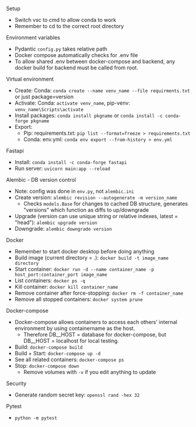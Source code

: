 Setup
- Switch vsc to cmd to allow conda to work
- Remember to cd to the correct root directory

Environment variables
- Pydantic `config.py` takes relative path
- Docker compose automatically checks for .env file
- To allow shared .env between docker-compose and backend, any docker build for backend must be called from root.

Virtual environment
- Create: Conda: `conda create --name venv_name --file requirments.txt` or just package=version
- Activate: Conda: `activate venv_name`, pip-venv: `venv_name\Scripts\activate`
- Install packages: `conda install pkgname` or `conda install -c conda-forge pkgname`
- Export:
    - Pip: requirements.txt: `pip list --format=freeze > requirements.txt`
    - Conda: env.yml: `conda env export --from-history > env.yml`

Fastapi
- Install: `conda install -c conda-forge fastapi`
- Run server: `uvicorn main:app --reload`

Alembic - DB version control
- Note: config was done in `env.py`, not `alembic.ini`
- Create version: `alembic revision --autogenerate -m version_name`
  - Checks `models.Base` for changes to cached DB structure, generates "versions" which function as diffs to up/downgrade
- Upgrade (version can use unique string or relative indexes, latest = "head"): `alembic upgrade version`
- Downgrade: `alembic downgrade version`

Docker
- Remember to start docker desktop before doing anything
- Build image (current directory = .): `docker build -t image_name directory`
- Start container: `docker run -d --name container_name -p host_port:container_port image_name`
- List containers: `docker ps -q`
- Kill container: `docker kill container_name`
- Remove container after force-stopping: `docker rm -f container_name`
- Remove all stopped containers: `docker system prune`

Docker-compose
- Docker-compose allows containers to access each others' internal environment by using containername as the host.
  - Therefore DB__HOST = database for docker-compose, but DB__HOST = localhost for local testing.
- Build: `docker-compose build`
- Build + Start: `docker-compose up -d`
- See all related containers: `docker-compose ps`
- Stop: `docker-compose down`
  - Remove volumes with `-v` if you edit anything to update

Security
- Generate random secret key: `openssl rand -hex 32`

Pytest
- `python -m pytest`